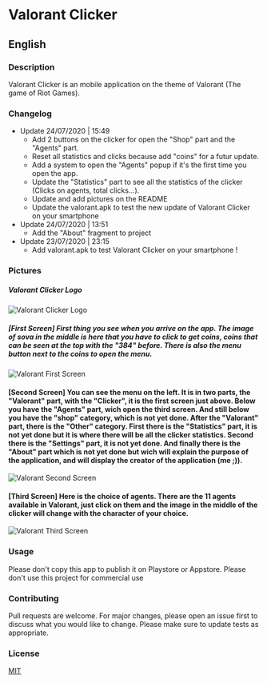 # Valorant Clicker

## English
### Description
Valorant Clicker is an mobile application on the theme of Valorant (The game of Riot Games).

### Changelog

* Update 24/07/2020 | 15:49
  * Add 2 buttons on the clicker for open the "Shop" part and the "Agents" part.
  * Reset all statistics and clicks because add "coins" for a futur update.
  * Add a system to open the "Agents" popup if it's the first time you open the app.
  * Update the "Statistics" part to see all the statistics of the clicker (Clicks on agents, total clicks...).
  * Update and add pictures on the README
  * Update the valorant.apk to test the new update of Valorant Clicker on your smartphone
* Update 24/07/2020 | 13:51
  * Add the "About" fragment to project
* Update 23/07/2020 | 23:15
  * Add valorant.apk to test Valorant Clicker on your smartphone !

### Pictures

##### Valorant Clicker Logo
![Valorant Clicker Logo](https://i.ibb.co/yh5qfDP/logo-valo-round.png)

##### [First Screen] First thing you see when you arrive on the app. The image of sova in the middle is here that you have to click to get coins, coins that can be seen at the top with the "384" before. There is also the menu button next to the coins to open the menu.
![Valorant First Screen](https://i.ibb.co/DDTcV9q/Screenshot-1595533388.png)

#### [Second Screen] You can see the menu on the left. It is in two parts, the "Valorant" part, with the "Clicker", it is the first screen just above. Below you have the "Agents" part, wich open the third screen. And still below you have the "shop" category, which is not yet done. After the "Valorant" part, there is the "Other" category. First there is the "Statistics" part, it is not yet done but it is where there will be all the clicker statistics. Second there is the "Settings" part, it is not yet done. And finally there is the "About" part which is not yet done but wich will explain the purpose of the application, and will display the creator of the application (me ;)).
![Valorant Second Screen](https://i.ibb.co/Fhgf2b9/Screenshot-1595533571.png)

#### [Third Screen] Here is the choice of agents. There are the 11 agents available in Valorant, just click on them and the image in the middle of the clicker will change with the character of your choice.
![Valorant Third Screen](https://i.ibb.co/LxGs15v/Screenshot-1595533575.png)


### Usage
Please don't copy this app to publish it on Playstore or Appstore.
Please don't use this project for commercial use
### Contributing
Pull requests are welcome. For major changes, please open an issue first to discuss what you would like to change.
Please make sure to update tests as appropriate.
### License
[MIT](https://choosealicense.com/licenses/mit/)
